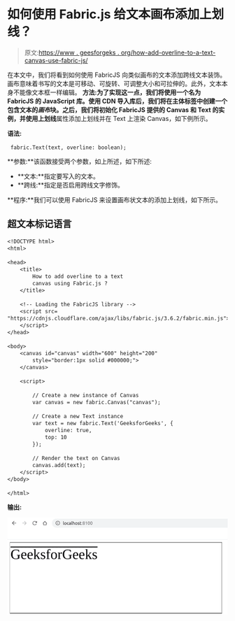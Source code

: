 # 如何使用 Fabric.js 给文本画布添加上划线？

> 原文:[https://www . geesforgeks . org/how-add-overline-to-a-text-canvas-use-fabric-js/](https://www.geeksforgeeks.org/how-to-add-overline-to-a-text-canvas-using-fabric-js/)

在本文中，我们将看到如何使用 FabricJS 向类似画布的文本添加跨线文本装饰。画布意味着书写的文本是可移动、可旋转、可调整大小和可拉伸的。此外，文本本身不能像文本框一样编辑。
**方法:**为了实现这一点，我们将使用一个名为 FabricJS 的 JavaScript 库。使用 CDN 导入库后，我们将在主体标签中创建一个包含文本的*画布*块。之后，我们将初始化 FabricJS 提供的 Canvas 和 Text 的实例，并使用**上划线**属性添加上划线并在 Text 上渲染 Canvas，如下例所示。

**语法:**

```
 fabric.Text(text, overline: boolean); 
```

**参数:**该函数接受两个参数，如上所述，如下所述:

*   **文本:**指定要写入的文本。
*   **跨线:**指定是否启用跨线文字修饰。

**程序:**我们可以使用 FabricJS 来设置画布状文本的添加上划线，如下所示。

## 超文本标记语言

```
<!DOCTYPE html>
<html>

<head>
    <title>
        How to add overline to a text
        canvas using Fabric.js ?
    </title>

    <!-- Loading the FabricJS library -->
    <script src=
"https://cdnjs.cloudflare.com/ajax/libs/fabric.js/3.6.2/fabric.min.js">
    </script>
</head>

<body>
    <canvas id="canvas" width="600" height="200"
        style="border:1px solid #000000;">
    </canvas>

    <script>

        // Create a new instance of Canvas
        var canvas = new fabric.Canvas("canvas");

        // Create a new Text instance
        var text = new fabric.Text('GeeksforGeeks', {
            overline: true,
            top: 10
        });

        // Render the text on Canvas
        canvas.add(text);
    </script>
</body>

</html>
```

**输出:**

![](img/869aa8ecf4aca082ed92ee4a4b482c00.png)